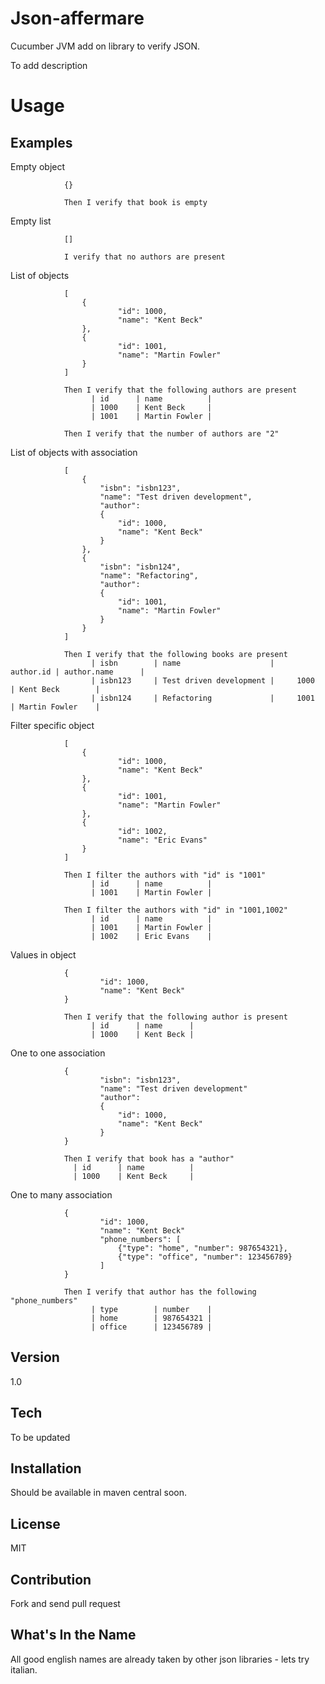 Json-affermare
=========

Cucumber JVM add on library to verify JSON.

To add description

Usage
=========


Examples
-----

Empty object

                {}

                Then I verify that book is empty

Empty list

                []

                I verify that no authors are present

List of objects

                [
                    {
                            "id": 1000,
                            "name": "Kent Beck"
                    },
                    {
                            "id": 1001,
                            "name": "Martin Fowler"
                    }
                ]

                Then I verify that the following authors are present
                      | id      | name          |
                      | 1000    | Kent Beck     |
                      | 1001    | Martin Fowler |

                Then I verify that the number of authors are "2"

List of objects with association

                [
                    {
                        "isbn": "isbn123",
                        "name": "Test driven development",
                        "author":
                        {
                            "id": 1000,
                            "name": "Kent Beck"
                        }
                    },
                    {
                        "isbn": "isbn124",
                        "name": "Refactoring",
                        "author":
                        {
                            "id": 1001,
                            "name": "Martin Fowler"
                        }
                    }
                ]

                Then I verify that the following books are present
                      | isbn        | name                    |   author.id | author.name      |
                      | isbn123     | Test driven development |     1000    | Kent Beck        |
                      | isbn124     | Refactoring             |     1001    | Martin Fowler    |


Filter specific object

                [
                    {
                            "id": 1000,
                            "name": "Kent Beck"
                    },
                    {
                            "id": 1001,
                            "name": "Martin Fowler"
                    },
                    {
                            "id": 1002,
                            "name": "Eric Evans"
                    }
                ]

                Then I filter the authors with "id" is "1001"
                      | id      | name          |
                      | 1001    | Martin Fowler |

                Then I filter the authors with "id" in "1001,1002"
                      | id      | name          |
                      | 1001    | Martin Fowler |
                      | 1002    | Eric Evans    |


Values in object

                {
                        "id": 1000,
                        "name": "Kent Beck"
                }

                Then I verify that the following author is present
                      | id      | name      |
                      | 1000    | Kent Beck |

One to one association

                {
                        "isbn": "isbn123",
                        "name": "Test driven development"
                        "author":
                        {
                            "id": 1000,
                            "name": "Kent Beck"
                        }
                }

                Then I verify that book has a "author"
                  | id      | name          |
                  | 1000    | Kent Beck     |

One to many association

                {
                        "id": 1000,
                        "name": "Kent Beck"
                        "phone_numbers": [
                            {"type": "home", "number": 987654321},
                            {"type": "office", "number": 123456789}
                        ]
                }

                Then I verify that author has the following "phone_numbers"
                      | type        | number    |
                      | home        | 987654321 |
                      | office      | 123456789 |


Version
----

1.0

Tech
-----------

To be updated

Installation
--------------
Should be available in maven central soon.

License
----

MIT

Contribution
------------

Fork and send pull request

What's In the Name
------

All good english names are already taken by other json libraries - lets try italian.
